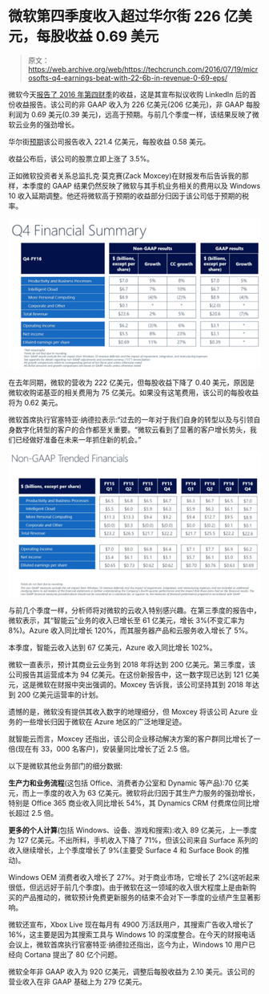 # 微软第四季度收入超过华尔街 226 亿美元，每股收益 0.69 美元 

> 原文：<https://web.archive.org/web/https://techcrunch.com/2016/07/19/microsofts-q4-earnings-beat-with-22-6b-in-revenue-0-69-eps/>

微软今天[报告了 2016 年](https://web.archive.org/web/20221206235121/https://www.microsoft.com/en-us/Investor)[第四财季](https://web.archive.org/web/20221206235121/http://www.microsoft.com/en-us/Investor/earnings/FY-2016-Q4/press-release-webcast)的收益，这是其宣布拟议收购 LinkedIn 后的首份收益报告。该公司的非 GAAP 收入为 226 亿美元(206 亿美元)，非 GAAP 每股利润为 0.69 美元(0.39 美元)，远高于预期。与前几个季度一样，该结果反映了微软云业务的强劲增长。

华尔街[预期](https://web.archive.org/web/20221206235121/http://finance.yahoo.com/quote/MSFT/analysts)该公司报告收入 221.4 亿美元，每股收益 0.58 美元。

收益公布后，该公司的股票立即上涨了 3.5%。

正如微软投资者关系总监扎克·莫克赛(Zack Moxcey)在财报发布后告诉我的那样，本季度的 GAAP 结果仍然反映了微软与其手机业务相关的费用以及 Windows 10 收入延期调整。他还将微软高于预期的收益部分归因于该公司低于预期的税率。

[![2016-07-19_1312](img/0d0900e301a186b54df0103c50d1d9d4.png)](https://web.archive.org/web/20221206235121/https://beta.techcrunch.com/wp-content/uploads/2016/07/2016-07-19_1312.png)

在去年同期，微软的营收为 222 亿美元，但每股收益下降了 0.40 美元，原因是微软收购诺基亚的相关费用为 75 亿美元。如果没有这笔费用，该公司的每股收益将为 0.62 美元。

微软首席执行官塞特亚·纳德拉表示:“过去的一年对于我们自身的转型以及与引领自身数字化转型的客户的合作都至关重要。“微软云看到了显著的客户增长势头，我们已经做好准备在未来一年抓住新的机会。”

[![2016-07-19_1358](img/c5c6d35ecb27b6f41ebefd0421983a24.png)](https://web.archive.org/web/20221206235121/https://beta.techcrunch.com/wp-content/uploads/2016/07/2016-07-19_1358.png)

与前几个季度一样，分析师将对微软的云收入特别感兴趣。在第三季度的报告中，微软表示，其“智能云”业务的收入已增长至 61 亿美元，增长 3%(不变汇率为 8%)。Azure 收入同比增长 120%，而其服务器产品和云服务收入增长了 5%。

本季度，智能云收入达到 67 亿美元，Azure 收入同比增长 102%。

微软一直表示，预计其商业云业务到 2018 年将达到 200 亿美元。第三季度，该公司报告其运营成本为 94 亿美元。在这份新报告中，这一数字现已达到 121 亿美元，这是微软在财报中突出强调的。Moxcey 告诉我，该公司坚持其到 2018 年达到 200 亿美元运营率的计划。

遗憾的是，微软没有提供其收入数字的地理细分，但 Moxcey 将该公司 Azure 业务的一些增长归因于微软在 Azure 地区的广泛地理足迹。

就智能云而言，Moxcey 还指出，该公司企业移动解决方案的客户群同比增长了一倍(现在有 33，000 名客户)，安装量同比增长了近 2.5 倍。

以下是微软其他业务部门的细分数据:

**生产力和业务流程**(这包括 Office、消费者办公室和 Dynamic 等产品):70 亿美元，而上一季度的收入为 63 亿美元。微软将此归因于其生产力服务的强劲增长，特别是 Office 365 商业收入同比增长 54%，其 Dynamics CRM 付费席位同比增长超过 2.5 倍。

**更多的个人计算**(包括 Windows、设备、游戏和搜索):收入 89 亿美元，上一季度为 127 亿美元。不出所料，手机收入下降了 71%，但该公司来自 Surface 系列的收入继续增长，上个季度增长了 9%(主要受 Surface 4 和 Surface Book 的推动)。

Windows OEM 消费者收入增长了 27%。对于商业市场，它增长了 2%(这听起来很低，但远远好于前几个季度)。由于微软在这一领域的收入很大程度上是由新购买的产品推动的，微软预计免费更新服务的结束不会对下一季度的业绩产生显著影响。

微软还宣布，Xbox Live 现在每月有 4900 万活跃用户，其搜索广告收入增长了 16%，这主要是因为其搜索工具与 Windows 10 的深度整合。在今天的财报电话会议上，微软首席执行官塞特亚·纳德拉还指出，迄今为止，Windows 10 用户已经向 Cortana 提出了 80 亿个问题。

微软全年非 GAAP 收入为 920 亿美元，调整后每股收益为 2.10 美元。该公司的营业收入在非 GAAP 基础上为 279 亿美元。